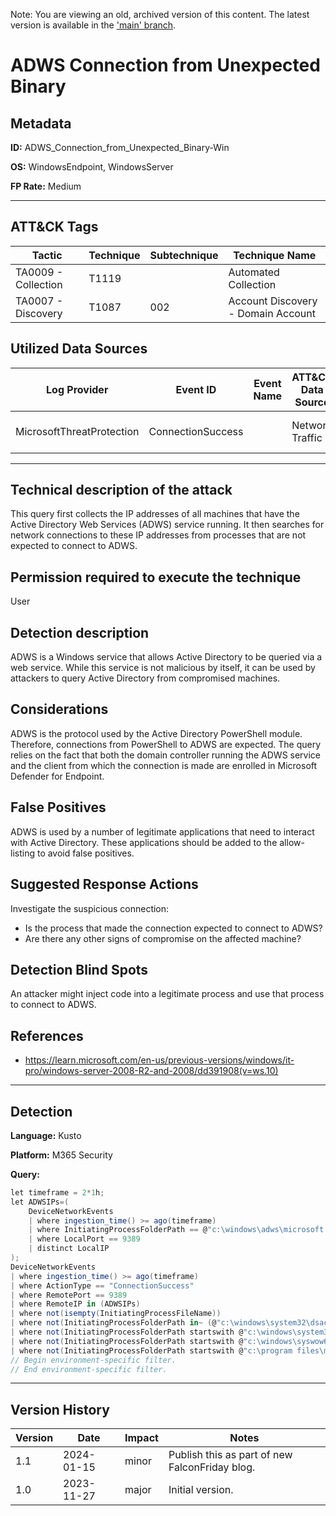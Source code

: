 Note: You are viewing an old, archived version of this content. The latest version is available in the ['main' branch](https://github.com/FalconForceTeam/FalconFriday/blob/main/0xFF-0485-ADWS_Connection_from_Unexpected_Binary-Win.md).

# ADWS Connection from Unexpected Binary

## Metadata
**ID:** ADWS_Connection_from_Unexpected_Binary-Win

**OS:** WindowsEndpoint, WindowsServer

**FP Rate:** Medium

---

## ATT&CK Tags

| Tactic | Technique | Subtechnique | Technique Name |
|---|---|---| --- |
| TA0009 - Collection | T1119 |  | Automated Collection|
| TA0007 - Discovery | T1087 | 002 | Account Discovery - Domain Account|

## Utilized Data Sources

| Log Provider | Event ID | Event Name | ATT&CK Data Source | ATT&CK Data Component|
|---------|---------|----------|---------|---------|
|MicrosoftThreatProtection|ConnectionSuccess||Network Traffic|Network Connection Creation|
---

## Technical description of the attack
This query first collects the IP addresses of all machines that have the Active Directory Web Services (ADWS) service running. It then searches for network connections to these IP addresses from processes that are not expected to connect to ADWS.


## Permission required to execute the technique
User

## Detection description
ADWS is a Windows service that allows Active Directory to be queried via a web service. While this service is not
malicious by itself, it can be used by attackers to query Active Directory from compromised machines.


## Considerations
ADWS is the protocol used by the Active Directory PowerShell module. Therefore, connections from PowerShell to ADWS are expected.
The query relies on the fact that both the domain controller running the ADWS service and the client from which the connection is
made are enrolled in Microsoft Defender for Endpoint.


## False Positives
ADWS is used by a number of legitimate applications that need to interact with Active Directory. These applications should be added to the allow-listing to avoid false positives.


## Suggested Response Actions
Investigate the suspicious connection:
* Is the process that made the connection expected to connect to ADWS?
* Are there any other signs of compromise on the affected machine?


## Detection Blind Spots
An attacker might inject code into a legitimate process and use that process to connect to ADWS.


## References
* https://learn.microsoft.com/en-us/previous-versions/windows/it-pro/windows-server-2008-R2-and-2008/dd391908(v=ws.10)

---
## Detection

**Language:** Kusto

**Platform:** M365 Security

**Query:**
```C#
let timeframe = 2*1h;
let ADWSIPs=(
    DeviceNetworkEvents
    | where ingestion_time() >= ago(timeframe)
    | where InitiatingProcessFolderPath == @"c:\windows\adws\microsoft.activedirectory.webservices.exe"
    | where LocalPort == 9389
    | distinct LocalIP
);
DeviceNetworkEvents
| where ingestion_time() >= ago(timeframe)
| where ActionType == "ConnectionSuccess"
| where RemotePort == 9389
| where RemoteIP in (ADWSIPs)
| where not(isempty(InitiatingProcessFileName))
| where not(InitiatingProcessFolderPath in~ (@"c:\windows\system32\dsac.exe", @"c:\program files\powershell\7\pwsh.exe"))
| where not(InitiatingProcessFolderPath startswith @"c:\windows\system32\windowspowershell\")
| where not(InitiatingProcessFolderPath startswith @"c:\windows\syswow64\windowspowershell\")
| where not(InitiatingProcessFolderPath startswith @"c:\program files\microsoft monitoring agent\")
// Begin environment-specific filter.
// End environment-specific filter.
```

---

## Version History
| Version | Date | Impact | Notes |
|---------|------|--------|------|
| 1.1  | 2024-01-15| minor | Publish this as part of new FalconFriday blog. |
| 1.0  | 2023-11-27| major | Initial version. |